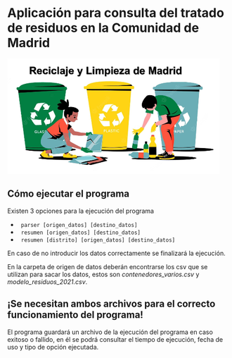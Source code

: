 # Aplicación para consulta del tratado de residuos en la Comunidad de Madrid

![imagen](image\image.png)

## Cómo ejecutar el programa

Existen 3 opciones para la ejecución del programa

- ` parser [origen_datos] [destino_datos]`
- ` resumen [origen_datos] [destino_datos]`
- ` resumen [distrito] [origen_datos] [destino_datos]`

En caso de no introducir los datos correctamente se finalizará la ejecución.

En la carpeta de origen de datos deberán encontrarse los csv que se utilizan para sacar los datos, estos son _contenedores_varios.csv_ y _modelo_residuos_2021.csv_.

## **¡Se necesitan ambos archivos para el correcto funcionamiento del programa!**

El programa guardará un archivo de la ejecución del programa en caso exitoso o fallido, en él se podrá consultar el tiempo de ejecución, fecha de uso y tipo de opción ejecutada.
